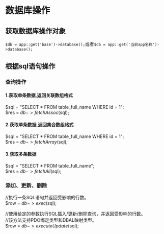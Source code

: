 # 数据库操作 #

## 获取数据库操作对象

`$db = app::get('base')->database();`或者`$db = app::get('当前app名称')->database();`

## 根据sql语句操作

### 查询操作

#### 1.获取单条数据,返回关联数组格式

$sql = "SELECT *  FROM table_full_name WHERE id = 1";   
$res = $db->fetchAssoc($sql);

#### 2.获取单条数据,返回集合数组格式

$sql = "SELECT *  FROM table_full_name WHERE id = 1";   
$res = $db->fetchArray($sql);

#### 3.获取多条数据

$sql = "SELECT *  FROM table_full_name";   
$res = $db->fetchAll($sql);

### 添加、更新、删除

//执行一条SQL语句并返回受影响的行数。  
$row = $db->exec($sql); 

//使用给定的参数执行SQL插入/更新/删除查询，并返回受影响的行数。  
//该方法支持PDO绑定类型和DBAL映射类型。  
$row = $db->executeUpdate($sql); 


